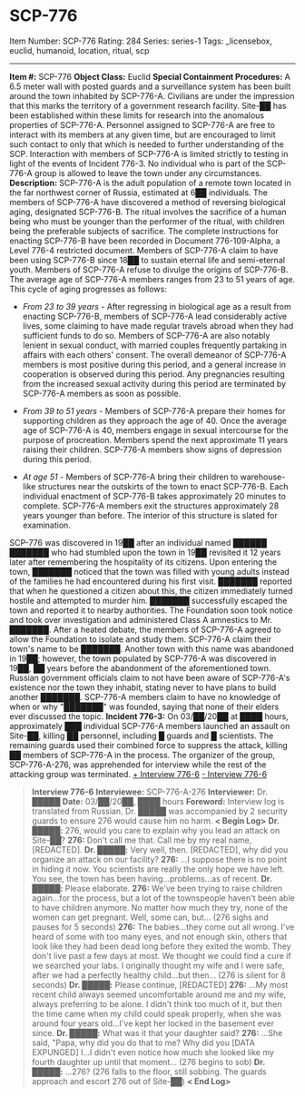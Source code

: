 # SCP-776
Item Number: SCP-776
Rating: 284
Series: series-1
Tags: _licensebox, euclid, humanoid, location, ritual, scp

---

**Item #:** SCP-776
**Object Class:** Euclid
**Special Containment Procedures:** A 6.5 meter wall with posted guards and a surveillance system has been built around the town inhabited by SCP-776-A. Civilians are under the impression that this marks the territory of a government research facility. Site-██ has been established within these limits for research into the anomalous properties of SCP-776-A. Personnel assigned to SCP-776-A are free to interact with its members at any given time, but are encouraged to limit such contact to only that which is needed to further understanding of the SCP. Interaction with members of SCP-776-A is limited strictly to testing in light of the events of Incident 776-3. No individual who is part of the SCP-776-A group is allowed to leave the town under any circumstances.
**Description:** SCP-776-A is the adult population of a remote town located in the far northwest corner of Russia, estimated at 6██ individuals. The members of SCP-776-A have discovered a method of reversing biological aging, designated SCP-776-B. The ritual involves the sacrifice of a human being who must be younger than the performer of the ritual, with children being the preferable subjects of sacrifice. The complete instructions for enacting SCP-776-B have been recorded in Document 776-109-Alpha, a Level 776-4 restricted document. Members of SCP-776-A claim to have been using SCP-776-B since 18██ to sustain eternal life and semi-eternal youth. Members of SCP-776-A refuse to divulge the origins of SCP-776-B. The average age of SCP-776-A members ranges from 23 to 51 years of age. This cycle of aging progresses as follows:
  * _From 23 to 39 years_ \- After regressing in biological age as a result from enacting SCP-776-B, members of SCP-776-A lead considerably active lives, some claiming to have made regular travels abroad when they had sufficient funds to do so. Members of SCP-776-A are also notably lenient in sexual conduct, with married couples frequently partaking in affairs with each others' consent. The overall demeanor of SCP-776-A members is most positive during this period, and a general increase in cooperation is observed during this period. Any pregnancies resulting from the increased sexual activity during this period are terminated by SCP-776-A members as soon as possible.

  * _From 39 to 51 years_ \- Members of SCP-776-A prepare their homes for supporting children as they approach the age of 40. Once the average age of SCP-776-A is 40, members engage in sexual intercourse for the purpose of procreation. Members spend the next approximate 11 years raising their children. SCP-776-A members show signs of depression during this period.

  * _At age 51_ \- Members of SCP-776-A bring their children to warehouse-like structures near the outskirts of the town to enact SCP-776-B. Each individual enactment of SCP-776-B takes approximately 20 minutes to complete. SCP-776-A members exit the structures approximately 28 years younger than before. The interior of this structure is slated for examination.

SCP-776 was discovered in 19██ after an individual named ██████ ███████ who had stumbled upon the town in 19██ revisited it 12 years later after remembering the hospitality of its citizens. Upon entering the town, ███████ noticed that the town was filled with young adults instead of the families he had encountered during his first visit. ███████ reported that when he questioned a citizen about this, the citizen immediately turned hostile and attempted to murder him. ███████ successfully escaped the town and reported it to nearby authorities. The Foundation soon took notice and took over investigation and administered Class A amnestics to Mr. ███████. After a heated debate, the members of SCP-776-A agreed to allow the Foundation to isolate and study them.
SCP-776-A claim their town's name to be ███████. Another town with this name was abandoned in 19██; however, the town populated by SCP-776-A was discovered in 19██, ██ years before the abandonment of the aforementioned town. Russian government officials claim to not have been aware of SCP-776-A's existence nor the town they inhabit, stating never to have plans to build another ███████. SCP-776-A members claim to have no knowledge of when or why "███████" was founded, saying that none of their elders ever discussed the topic.
**Incident 776-3:** On 03/██/20██ at ████ hours, approximately ███ individual SCP-776-A members launched an assault on Site-██, killing ██ personnel, including █ guards and █ scientists. The remaining guards used their combined force to suppress the attack, killing ██ members of SCP-776-A in the process. The organizer of the group, SCP-776-A-276, was apprehended for interview while the rest of the attacking group was terminated.
[\+ Interview 776-6](javascript:;)
[\- Interview 776-6](javascript:;)
> **Interview 776-6**
> **Interviewee:** SCP-776-A-276
> **Interviewer:** Dr. █████
> **Date:** 03/██/20██, ████ hours
> **Foreword:** Interview log is translated from Russian. Dr. █████ was accompanied by 2 security guards to ensure 276 would cause him no harm.
> **< Begin Log>**
> **Dr. █████:** 276, would you care to explain why you lead an attack on Site-██?
> **276:** Don't call me that. Call me by my real name, [REDACTED].
> **Dr. █████:** Very well, then. [REDACTED], why did you organize an attack on our facility?
> **276:** …I suppose there is no point in hiding it now. You scientists are really the only hope we have left. You see, the town has been having…problems…as of recent.
> **Dr. █████:** Please elaborate.
> **276:** We've been trying to raise children again…for the process, but a lot of the townspeople haven't been able to have children anymore. No matter how much they try, none of the women can get pregnant. Well, some can, but…
> (276 sighs and pauses for 5 seconds)
> **276:** The babies…they come out all wrong. I've heard of some with too many eyes, and not enough skin, others that look like they had been dead long before they exited the womb. They don't live past a few days at most. We thought we could find a cure if we searched your labs. I originally thought my wife and I were safe, after we had a perfectly healthy child…but then…
> (276 is silent for 8 seconds)
> **Dr. █████:** Please continue, [REDACTED]
> **276:** …My most recent child always seemed uncomfortable around me and my wife, always preferring to be alone. I didn't think too much of it, but then the time came when my child could speak properly, when she was around four years old…I've kept her locked in the basement ever since.
> **Dr. █████:** What was it that your daughter said?
> **276:** …She said, "Papa, why did you do that to me? Why did you [DATA EXPUNGED] I…I didn't even notice how much she looked like my fourth daughter up until that moment…
> (276 begins to sob)
> **Dr. █████:** …276?
> (276 falls to the floor, still sobbing. The guards approach and escort 276 out of Site-██)
> **< End Log>**